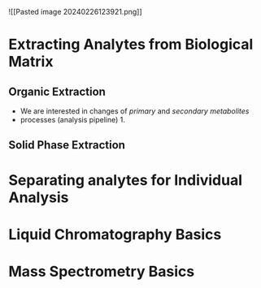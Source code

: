 ![[Pasted image 20240226123921.png]]

# Extracting Analytes from Biological Matrix
## Organic Extraction
- We are interested in changes of *primary* and *secondary metabolites*
- processes (analysis pipeline)
	1. 

## Solid Phase Extraction


# Separating analytes for Individual Analysis


# Liquid Chromatography Basics


# Mass Spectrometry Basics